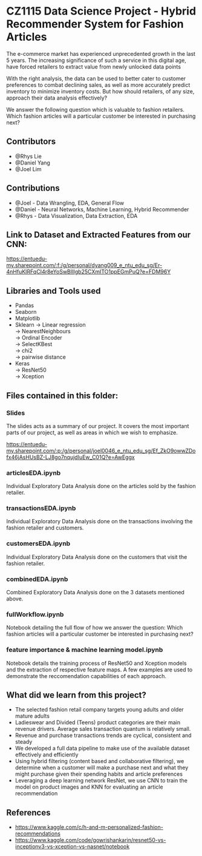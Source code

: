 # CZ1115 Data Science Project - Hybrid Recommender System for Fashion Articles

The e-commerce market has experienced unprecedented growth in the last 5 years. The increasing significance of such a service in this digital age, have forced retailers to extract value from newly unlocked data points

With the right analysis, the data can be used to better cater to customer preferences to combat declining sales, as well as more accurately predict inventory to minimize inventory costs.
But how should retailers, of any size, approach their data analysis effectively?

We answer the following question which is valuable to fashion retailers. Which fashion articles will a particular customer be interested in purchasing next?

## Contributors

- @Rhys Lie
- @Daniel Yang
- @Joel Lim

## Contributions

- @Joel - Data Wrangling, EDA, General Flow
- @Daniel - Neural Networks, Machine Learning, Hybrid Recommender
- @Rhys - Data Visualization, Data Extraction, EDA

## Link to Dataset and Extracted Features from our CNN:

https://entuedu-my.sharepoint.com/:f:/g/personal/dyang009_e_ntu_edu_sg/Er-4nHfuKIRFqCI4r8eYoSwBIIIgb25CXmITO1ppEGmPuQ?e=FDM96Y

## Libraries and Tools used

- Pandas
- Seaborn
- Matplotlib
- Sklearn
  -> Linear regression\
  -> NearestNeighbours\
  -> Ordinal Encoder\
  -> SelectKBest\
  -> chi2\
  -> pairwise distance
- Keras  
  -> ResNet50\
  -> Xception

## Files contained in this folder:

### Slides

The slides acts as a summary of our project. It covers the most important parts of our project, as well as areas in which we wish to emphasize.

https://entuedu-my.sharepoint.com/:p:/g/personal/joel0046_e_ntu_edu_sg/Ef_ZkO9owwZDofx46jAsHUsBZ-LJ8go7nqujdIuEw_C01Q?e=AwEggx

### articlesEDA.ipynb

Individual Exploratory Data Analysis done on the articles sold by the fashion retailer.

### transactionsEDA.ipynb

Individual Exploratory Data Analysis done on the transactions involving the fashion retailer and customers.

### customersEDA.ipynb

Individual Exploratory Data Analysis done on the customers that visit the fashion retailer.

### combinedEDA.ipynb

Combined Exploratory Data Analysis done on the 3 datasets mentioned above.

### fullWorkflow.ipynb

Notebook detailing the full flow of how we answer the question: Which fashion articles will a particular customer be interested in purchasing next?

### feature importance & machine learning model.ipynb

Notebook details the training process of ResNet50 and Xception models and the extraction of respective feature maps. A few examples are used to demonstrate the reccomendation capabilities of each approach.

## What did we learn from this project?

- The selected fashion retail company targets young adults and older mature adults
- Ladieswear and Divided (Teens) product categories are their main revenue drivers. Average sales transaction quantum is relatively small.
- Revenue and purchase transactions trends are cyclical, consistent and steady
- We developed a full data pipeline to make use of the available dataset effectively and efficiently
- Using hybrid filtering (content based and collaborative filtering), we determine when a customer will make a purchase next and what they might purchase given their spending habits and article preferences
- Leveraging a deep learning network ResNet, we use CNN to train the model on product images and KNN for evaluating an article recommendation

## References

- https://www.kaggle.com/c/h-and-m-personalized-fashion-recommendations
- https://www.kaggle.com/code/gowrishankarin/resnet50-vs-inceptionv3-vs-xception-vs-nasnet/notebook
